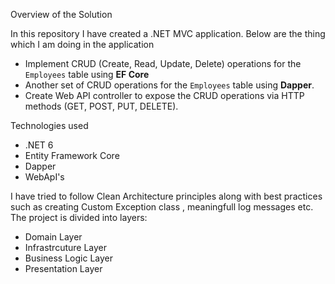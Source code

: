 Overview of the Solution

 In this repository I have created a .NET MVC application. Below are the thing which I am doing in the application

 - Implement CRUD (Create, Read, Update, Delete) operations for the `Employees` table using **EF Core**
 - Another set of CRUD operations for the `Employees` table using **Dapper**.
 - Create Web API controller to expose the CRUD operations via HTTP methods (GET, POST, PUT, DELETE).


Technologies used
- .NET 6
- Entity Framework Core
- Dapper
- WebApI's

I have tried to follow Clean Architecture principles along with best practices such as creating Custom Exception class , meaningfull log messages etc. The project is divided into layers:
- Domain Layer
- Infrastrcuture Layer
- Business Logic Layer
- Presentation Layer
